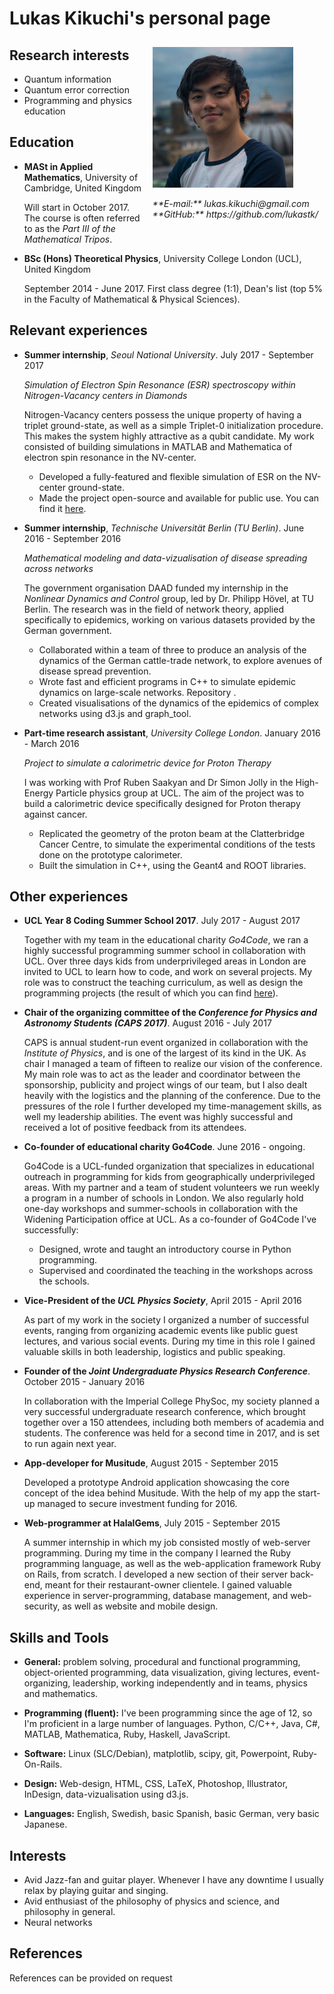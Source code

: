 # Lukas Kikuchi's personal page

<div style="float:right; margin: 10px;">
<img  src="./media/me.jpg">
<p><i>**E-mail:** lukas.kikuchi@gmail.com <br>
**GitHub:** https://github.com/lukastk/</i></p>
</div>

## Research interests

- Quantum information
- Quantum error correction
- Programming and physics education

## Education

- **MASt in Applied Mathematics**, University of Cambridge, United Kingdom

  Will start in October 2017. The course is often referred to as the *Part III of the Mathematical Tripos*.

- **BSc (Hons) Theoretical Physics**, University College London (UCL), United Kingdom

  September 2014 - June 2017. First class degree (1:1), Dean's list (top 5% in the Faculty of Mathematical & Physical Sciences).

## Relevant experiences

- **Summer internship**, *Seoul National University*. July 2017 - September 2017

  *Simulation of Electron Spin Resonance (ESR) spectroscopy within Nitrogen-Vacancy centers in Diamonds*

  Nitrogen-Vacancy centers possess the unique property of having a triplet ground-state, as well as a simple Triplet-0 initialization procedure. This makes the system highly attractive as a qubit candidate. My work consisted of building simulations in MATLAB and Mathematica of electron spin resonance in the NV-center.

  - Developed a fully-featured and flexible simulation of ESR on the NV-center ground-state.
  - Made the project open-source and available for public use. You can find it <a target="_blank" href="https://github.com/lukastk/nv-centre-spectrum-simulator">here</a>.


<!--
- **Part-time research assistant**, *University College London*. January 2017 - March 2017

  Developer for the ab initio electron scattering simulation software Quantemol-N

  Currently I work part time as a developer for the UCL-based Quantemol Ltd. My role is to extend the Quantemol-N software, used for ab initio electron-molecule scattering calculations.
  - My role is to enhance the speed and the accuracy of the software by creating interfaces with other quantum chemistry packages like MolPro and Gaussian.
  - Writing object-oriented code in Java.
-->

- **Summer internship**, *Technische Universität Berlin (TU Berlin)*. June 2016 - September 2016

  *Mathematical modeling and data-vizualisation of disease spreading across networks*

  The government organisation DAAD funded my internship in the *Nonlinear Dynamics and Control* group, led by Dr. Philipp Hövel, at TU Berlin. The research was in the field of network theory, applied specifically to epidemics, working on various datasets provided by the German government.

  - Collaborated within a team of three to produce an analysis of the dynamics of the German cattle-trade network, to explore avenues of disease spread prevention.
  - Wrote fast and efficient programs in C++ to simulate epidemic dynamics on large-scale networks. Repository <a target="_blank" href="https://github.com/lukastk/epidemic_simulator"></a>.
  - Created visualisations of the dynamics of the epidemics of complex networks using d3.js and graph_tool.


- **Part-time research assistant**, *University College London*. January 2016 - March 2016

  *Project to simulate a calorimetric device for Proton Therapy*

  I was working with Prof Ruben Saakyan and Dr Simon Jolly in the High-Energy Particle physics group at UCL. The aim of the project was to build a calorimetric device specifically designed for Proton therapy against cancer.
  - Replicated the geometry of the proton beam at the Clatterbridge Cancer Centre, to simulate the experimental conditions of the tests done on the prototype calorimeter.
  - Built the simulation in C++, using the Geant4 and ROOT libraries.

## Other experiences

- **UCL Year 8 Coding Summer School 2017**. July 2017 - August 2017

  Together with my team in the educational charity *Go4Code*, we ran a highly successful programming summer school in collaboration with UCL. Over three days kids from underprivileged areas in London are invited to UCL to learn how to code, and work on several projects. My role was to construct the teaching curriculum, as well as design the programming projects (the result of which you can find <a href="https://codingsummerschool.github.io/codingsummerschool/">here</a>).

- **Chair of the organizing committee of the *Conference for Physics and Astronomy Students (CAPS 2017)***. August 2016 - July 2017

  CAPS is annual student-run event organized in collaboration with the *Institute of Physics*, and is one of the largest of its kind in the UK. As chair I managed a team of fifteen to realize our vision of the conference. My main role was to act as the leader and coordinator between the sponsorship, publicity and project wings of our team, but I also dealt heavily with the logistics and the planning of the conference. Due to the pressures of the role I further developed my time-management skills, as well my leadership abilities. The event was highly successful and received a lot of positive feedback from its attendees.

- **Co-founder of educational charity Go4Code**. June 2016 - ongoing.

  Go4Code is a UCL-funded organization that specializes in educational outreach in programming for kids from geographically underprivileged areas. With my partner and a team of student volunteers we run weekly a program in a number of schools in London. We also regularly hold one-day workshops and summer-schools in collaboration with the Widening Participation office at UCL. As a co-founder of Go4Code I've successfully:
  - Designed, wrote and taught an introductory course in Python programming.
  - Supervised and coordinated the teaching in the workshops across the schools.


- **Vice-President of the *UCL Physics Society***, April 2015 - April 2016

  As part of my work in the society I organized a number of successful events, ranging from organizing academic events like public guest lectures, and various social events. During my time in this role I gained valuable skills in both leadership, logistics and public speaking.

- **Founder of the *Joint Undergraduate Physics Research Conference***. October 2015 - January 2016

  In collaboration with the Imperial College PhySoc, my society planned a very successful undergraduate research conference, which brought together over a 150 attendees, including both members of academia and students. The conference was held for a second time in 2017, and is set to run again next year.

- **App-developer for Musitude**, August 2015 - September 2015

  Developed a prototype Android application showcasing the core concept of the idea behind Musitude. With the help of my app the start-up managed to secure investment funding for 2016.

- **Web-programmer at HalalGems**, July 2015 - September 2015

  A summer internship in which my job consisted mostly of web-server programming. During my time in the company I learned the Ruby programming language, as well as the web-application framework Ruby on Rails, from scratch. I developed a new section of their server back-end, meant for their restaurant-owner clientele. I gained valuable experience in server-programming, database management, and web-security, as well as website and mobile design.

## Skills and Tools

- **General:** problem solving, procedural and functional programming, object-oriented programming, data visualization, giving lectures, event-organizing, leadership, working independently and in teams, physics and mathematics.

- **Programming (fluent):** I've been programming since the age of 12, so I'm proficient in a large number of languages. Python, C/C++, Java, C#, MATLAB, Mathematica, Ruby, Haskell, JavaScript.

- **Software:** Linux (SLC/Debian), matplotlib, scipy, git, Powerpoint, Ruby-On-Rails.

- **Design:** Web-design, HTML, CSS, LaTeX, Photoshop, Illustrator, InDesign, data-vizualisation using d3.js.

- **Languages:** English, Swedish, basic Spanish, basic German, very basic Japanese.

## Interests

- Avid Jazz-fan and guitar player. Whenever I have any downtime I usually relax by playing guitar and singing.
- Avid enthusiast of the philosophy of physics and science, and philosophy in general.
- Neural networks

## References

References can be provided on request
